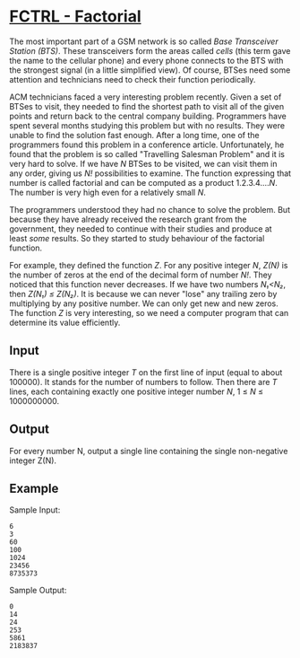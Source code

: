 # [FCTRL - Factorial](https://www.spoj.com/problems/FCTRL/)

The most important part of a GSM network is so called _Base Transceiver Station (BTS)_. These transceivers form the areas called _cells_ (this term gave the name to the cellular phone) and every phone connects to the BTS with the strongest signal (in a little simplified view). Of course, BTSes need some attention and technicians need to check their function periodically.

ACM technicians faced a very interesting problem recently. Given a set of BTSes to visit, they needed to find the shortest path to visit all of the given points and return back to the central company building. Programmers have spent several months studying this problem but with no results. They were unable to find the solution fast enough. After a long time, one of the programmers found this problem in a conference article. Unfortunately, he found that the problem is so called "Travelling Salesman Problem" and it is very hard to solve. If we have _N_ BTSes to be visited, we can visit them in any order, giving us _N!_ possibilities to examine. The function expressing that number is called factorial and can be computed as a product 1.2.3.4...._N_. The number is very high even for a relatively small _N_.

The programmers understood they had no chance to solve the problem. But because they have already received the research grant from the government, they needed to continue with their studies and produce at least _some_ results. So they started to study behaviour of the factorial function.

For example, they defined the function _Z_. For any positive integer _N_, _Z(N)_ is the number of zeros at the end of the decimal form of number _N!_. They noticed that this function never decreases. If we have two numbers _N&#8321;<N&#8322;_, then _Z(N&#8321;) &leq; Z(N&#8322;)_. It is because we can never "lose" any trailing zero by multiplying by any positive number. We can only get new and new zeros. The function _Z_ is very interesting, so we need a computer program that can determine its value efficiently.

## Input

There is a single positive integer _T_ on the first line of input (equal to about 100000). It stands for the number of numbers to follow. Then there are _T_ lines, each containing exactly one positive integer number _N_, 1 &leq; _N_ &leq; 1000000000.

## Output

For every number N, output a single line containing the single non-negative integer Z(N).

## Example

Sample Input:

```
6
3
60
100
1024
23456
8735373
```

Sample Output:

```
0
14
24
253
5861
2183837
```